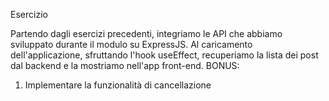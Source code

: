 Esercizio

Partendo dagli esercizi precedenti, integriamo le API che abbiamo sviluppato durante il modulo su ExpressJS.
Al caricamento dell'applicazione, sfruttando l'hook useEffect, recuperiamo la lista dei post dal backend e la mostriamo nell'app front-end.
BONUS:
1. Implementare la funzionalità di cancellazione
